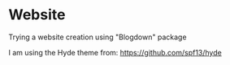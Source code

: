 # Website
Trying a website creation using "Blogdown" package

I am using the Hyde theme from: https://github.com/spf13/hyde
